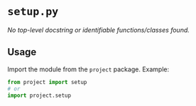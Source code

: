 # `setup.py`

_No top-level docstring or identifiable functions/classes found._

## Usage

Import the module from the `project` package. Example:

```python
from project import setup
# or
import project.setup
```
